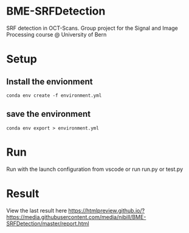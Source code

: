 # BME-SRFDetection
SRF detection in OCT-Scans. Group project for the Signal and Image Processing course @ University of Bern

# Setup #

## Install the envionment ##

    conda env create -f environment.yml

## save the environment ##

    conda env export > environment.yml

# Run #

Run with the launch configuration from vscode or run run.py or test.py

# Result #

View the last result here https://htmlpreview.github.io/?https://media.githubusercontent.com/media/nibill/BME-SRFDetection/master/report.html